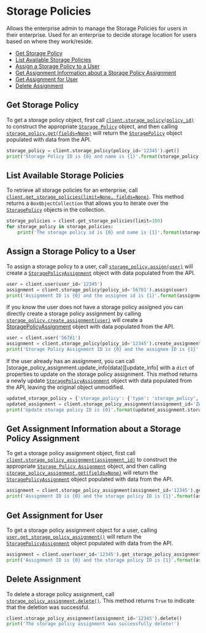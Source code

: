 Storage Policies
================

Allows the enterprise admin to manage the Storage Policies for users in their
enterprise. Used for an enterprise to decide storage location for users based on
where they work/reside. 

<!-- START doctoc generated TOC please keep comment here to allow auto update -->
<!-- DON'T EDIT THIS SECTION, INSTEAD RE-RUN doctoc TO UPDATE -->


- [Get Storage Policy](#get-storage-policy)
- [List Available Storage Policies](#list-available-storage-policies)
- [Assign a Storage Policy to a User](#assign-a-storage-policy-to-a-user)
- [Get Assignment Information about a Storage Policy Assignment](#get-assignment-information-about-a-storage-policy-assignment)
- [Get Assignment for User](#get-assignment-for-user)
- [Delete Assignment](#delete-assignment)

<!-- END doctoc generated TOC please keep comment here to allow auto update -->

Get Storage Policy
------------------

To get a storage policy object, first call [`client.storage_policy(policy_id)`][storage_policy] to construct the 
appropriate [`Storage Policy`][storage_policy_class] object, and then calling [`storage_policy.get(fields=None)`][get] 
will return the [`StoragePolicy`][storage_policy_class] object populated with data from the API.

```python
storage_policy = client.storage_policy(policy_id='12345').get()
print('Storage Policy ID is {0} and name is {1}'.format(storage_policy.id, storage_policy.name))
```

[storage_policy]: https://box-python-sdk.readthedocs.io/en/latest/boxsdk.client.html#boxsdk.client.client.Client.storage_policy
[storage_policy_class]: https://box-python-sdk.readthedocs.io/en/latest/boxsdk.object.html#boxsdk.object.storage_policy.StoragePolicy
[get]: https://box-python-sdk.readthedocs.io/en/latest/boxsdk.object.html#boxsdk.object.base_object.BaseObject.get

List Available Storage Policies
-------------------------------

To retrieve all storage policies for an enterprise, call [`client.get_storage_policies(limit=None, fields=None)`][get_storage_policies]. 
This method returns a `BoxObjectCollection` that allows you to iterate over the [`StoragePolicy`][storage_policy_class] 
objects in the collection.

```python
storage_policies = client.get_storage_policies(limit=100)
for storage_policy in storage_policies:
    print('The storage policy id is {0} and name is {1}'.format(storage_policy.id, storage_policy.name)))
```

[get_storage_policies]: https://box-python-sdk.readthedocs.io/en/latest/boxsdk.client.html#boxsdk.client.client.Client.get_storage_policies

Assign a Storage Policy to a User
---------------------------------

To assign a storage policy to a user, call [`storage_policy.assign(user)`][assign] will create a 
[`StoragePolicyAssignment`][storage_policy_assignment_class] object with data populated from the API.

```python
user = client.user(user_id='12345')
assignment = client.storage_policy(policy_id='56781').assign(user)
print('Assignment ID is {0} and the assignee id is {1}'.format(assignment.id,assignment.assigned_to.id))
```

If you know the user does not have a storage policy assigned you can directly create a storage policy assignment by calling
[`storage_policy.create_assignment(user)`][create_assignment] will create a [StoragePolicyAssignment][storage_policy_assignment_class] 
object with data populated from the API.

```python
user = client.user('56781')
assignment = client.storage_policy(policy_id='12345').create_assignment(user)
print('Storage Policy Assignment ID is {0} and the assignee ID is {1}'.format(assignment.id, assignment.assigned_to.id))
```

If the user already has an assignment, you can call [storage_policy_assignment.update_info(data)][update_info] with a 
`dict` of properties to update on the storage policy assignment. This method returns a newly update 
[`StoragePolicyAssignment`][storage_policy_assignment] object with data populated from the API, leaving the original 
object unmodified.

```python
updated_storage_policy = {'storage_policy': {'type': 'storage_policy', 'id': '12345'}}
updated_assignment = client.storage_policy_assignment(assignment_id='ZW50ZXJwcmldfgeV82MDMwMDQ=').update_info(updated_storage_policy)
print('Update storage policy ID is {0}'.format(updated_assignment.storage_policy.id))
```

[user]: https://box-python-sdk.readthedocs.io/en/latest/boxsdk.client.html#boxsdk.client.client.Client.user
[create_assignment]: https://box-python-sdk.readthedocs.io/en/latest/boxsdk.object.html#boxsdk.object.storage_policy.StoragePolicy.create_assignment
[storage_policy_assignment_class]: https://box-python-sdk.readthedocs.io/en/latest/boxsdk.object.html#boxsdk.object.storage_policy_assignment.StoragePolicyAssignment
[assign]: https://box-python-sdk.readthedocs.io/en/latest/boxsdk.object.html#boxsdk.object.storage_policy.StoragePolicy.assign

Get Assignment Information about a Storage Policy Assignment
------------------------------------------------------------

To get a storage policy assignment object, first call [`client.storage_policy_assignment(assignment_id)`][storage_policy_assignment] 
to construct the appropriate [`Storage Policy Assignment`][storage_policy_assignment_class] object, and then calling 
[`storage_policy_assignment.get(fields=None)`][get] will return the [`StoragePolicyAssignment`][storage_policy_assignment_class] 
object populated with data from the API.

```python
assignment = client.storage_policy_assignment(assignment_id='12345').get()
print('Assignment ID is {0} and the storage policy ID is {1}'.format(assignment.id, assignment.storage_policy.id))
```

[storage_policy_assignment]: https://box-python-sdk.readthedocs.io/en/latest/boxsdk.client.html#boxsdk.client.client.Client.storage_policy_assignment
[storage_policy_assignment_class]: https://box-python-sdk.readthedocs.io/en/latest/boxsdk.object.html#boxsdk.object.storage_policy_assignment.StoragePolicyAssignment
[get]: https://box-python-sdk.readthedocs.io/en/latest/boxsdk.object.html#boxsdk.object.base_object.BaseObject.get

Get Assignment for User
-------------------------

To get a storage policy assignment object for a user, calling [`user.get_storage_policy_assignment()`][user_assignment] will 
return the [`StoragePolicyAssignment`][storage_policy_assignment_class] object populated with data from the API.

```python
assignment = client.user(user_id='12345').get_storage_policy_assignment()
print('Assignment ID is {0} and the storage policy ID is {1}'.format(assignment.id, assignment.storage_policy.id))
```

[user_assignment]: https://box-python-sdk.readthedocs.io/en/latest/boxsdk.object.html#boxsdk.object.user.User.get_storage_policy_assignment
[storage_policy_assignment_class]: https://box-python-sdk.readthedocs.io/en/latest/boxsdk.object.html#boxsdk.object.user.User.get_storage_policy_assignment

Delete Assignment
-----------------

To delete a storage policy assignment, call [`storage_policy_assignment.delete()`][delete]. This method returns `True` 
to indicate that the deletion was successful.

```python
client.storage_policy_assignment(assignment_id='12345').delete()
print('The storage policy assignment was successfully delete!')
```

[delete]: https://box-python-sdk.readthedocs.io/en/latest/boxsdk.object.html#boxsdk.object.base_object.BaseObject.delete
